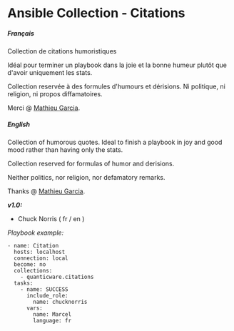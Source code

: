 # Ansible Collection - Citations

##### Français

Collection de citations humoristiques

Idéal pour terminer un playbook dans la joie et la bonne humeur plutôt que d'avoir uniquement les stats.

Collection reservée à des formules d'humours et dérisions. Ni politique, ni religion, ni propos diffamatoires.

Merci @ [Mathieu Garcia](https://github.com/wiseflat).

##### English
Collection of humorous quotes.
Ideal to finish a playbook in joy and good mood rather than having only the stats.

Collection reserved for formulas of humor and derisions.

Neither politics, nor religion, nor defamatory remarks.

Thanks @ [Mathieu Garcia](https://github.com/wiseflat).

***v1.0:***

- Chuck Norris ( fr / en )


*Playbook example:*

```
- name: Citation
  hosts: localhost
  connection: local
  become: no
  collections:
    - quanticware.citations
  tasks:
    - name: SUCCESS
      include_role:
        name: chucknorris
      vars:
        name: Marcel
        language: fr
```
